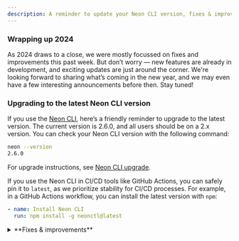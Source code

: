 ```yaml
---
description: A reminder to update your Neon CLI version, fixes & improvements
---
```


### Wrapping up 2024

As 2024 draws to a close, we were mostly focussed on fixes and improvements this past week. But don’t worry — new features are already in development, and exciting updates are just around the corner. We're looking forward to sharing what’s coming in the new year, and we may even have a few interesting announcements before then. Stay tuned!

### Upgrading to the latest Neon CLI version

If you use the [Neon CLI](https://neon.tech/docs/reference/neon-cli), here’s a friendly reminder to upgrade to the latest version. The current version is 2.6.0, and all users should be on a 2.x version. You can check your Neon CLI version with the following command:

```bash
neon --version
2.6.0
```

For upgrade instructions, see [Neon CLI upgrade](https://neon.tech/docs/reference/cli-install#upgrade).

If you use the Neon CLI in CI/CD tools like GitHub Actions, you can safely pin it to `latest`, as we prioritize stability for CI/CD processes. For example, in a GitHub Actions workflow, you can install the latest version with `npm`:

```yaml
- name: Install Neon CLI
  run: npm install -g neonctl@latest
```

<details>

<summary>**Fixes & improvements**</summary>

- **Drizzle Studio update**

  The Drizzle Studio integration that powers the **Tables** page in the Neon Console has been updated. For the latest improvements and fixes, see the [Neon Drizzle Studio Integration Changelog](https://github.com/neondatabase/neon-drizzle-studio-changelog/blob/main/CHANGELOG.md).

- **Console updates**

 - We added a link to the Neon API Reference to the information resources menu in the console.
 - The Support ticket modal in the Neon Console now supports file attachments. Attachments cannot exceed 5 MB in size.
 - Sorting is now available for additional columns in the branches table on the Branches page.
 - The organization account project page now includes an **Integrations** column in the projects table for viewing viewing or adding integrations.
 - Coordinated Universal Time (UTC) date formats are now used for billing period dates in the Neon Console

- **Neon Authorize**

  It just keeps getting better. Drizzle ORM introduced a new with `db.$withAuth` method, offering a more convenient way to include user JWTs in queries to Neon. You can then use Neon Authorize to map it to Postgres RLS.

  ```javascript
  return db
    .$withAuth(authToken)
    .select()
    .from(schema.todos)
    .where(eq(schema.todos.userId, sql`auth.user_id()`))
    .orderBy(asc(schema.todos.insertedAt));
  ```

  Find more examples in our [Neon Authorize tutorial](https://neon.tech/docs/guides/neon-authorize-tutorial).

- **Vercel Native Integration**

  - Users of the native Neon integration in Vercel can now view an **Archive storage** metric on the **Usage** page under the **Storage** tab in the Vercel Dashboard. For more about archive storage in Neon, see [Branch archiving](/docs/guides/branch-archiving).
  - Neon's [IP Allow](/docs/introduction/ip-allow) feature is now available for Vercel-managed organizations. IP Allow is supported on Neon Scale and Business plans.

- **Azure Integration**

  We enabled support for project transfer from Neon personal accounts to Azure-created Neon organizations. Project transfer is only supported if the Neon project was created in an Azure region. For more, see [Transfer Neon projects to an Azure-created Neon organization](/docs/introduction/billing-azure-marketplace#transfer-existing-neon-projects-to-an-azure-created-neon-organization).

- **Neon API**

  Added `204` response definitions for `DELETE` endpoints for scenarios where a branch, database, role, or endpoint does not exist or has already been deleted. A 204 response code indicates a successful operation that does not return content.

- **Fixes**

  - Fixed an issue in the console that prevented an error toast from being returned when either the you are offline or the server os otherwise unreachable. A `Network error` is now returned in such cases.
  - Corrected a usability issue that put the **Project Creation** modal in a error state by default, requiring users to adjust autoscaling settings before creating a project.
  - Resolved an issue where users encountered a confusing error message when attempting to link a Microsoft account that was already logged in with the same email.
  - Fixed a drag-to-zoom failure on **Monitoring** page graphs that occurred when dragging from left to right and releasing the cursor  outside of the graph area.
  - Fixed an issue where a read-write compute could not be added to a branch without an associated compute if another branch in the project had a read-write endpoint.
  - Addressed a `Something went wrong` error in the console related to loading of an organization account.
  - Fixed an issue that prevented **Ctrl+C** query cancellation requests via [passwordless authentication](/docs/connect/passwordless-connect) connections.
  

</details>
